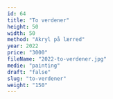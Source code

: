```yaml
---
id: 64
title: "To verdener"
height: 50
width: 50
method: "Akryl på lærred"
year: 2022
price: "3000"
fileName: "2022-to-verdener.jpg"
medie: "painting"
draft: "false"
slug: "to-verdener"
weight: "150"
---
```


